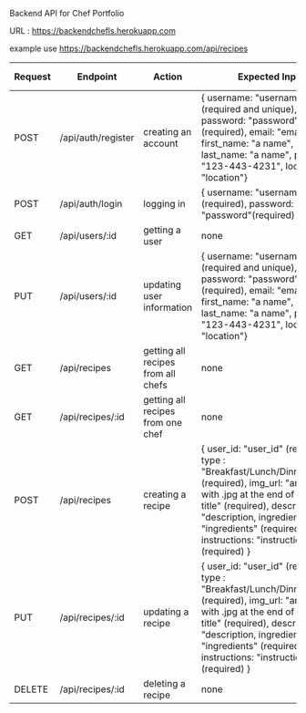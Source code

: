 Backend API for Chef Portfolio

URL : https://backendchefls.herokuapp.com

example use https://backendchefls.herokuapp.com/api/recipes



|Request|Endpoint|Action|Expected Input|Output|Token Required?|
|----------|----------|----------|----------|----------|----------|
|POST|/api/auth/register|creating an account|{ username: "username"(required and unique), password: "password"(required), email: "email", first_name: "a name", last_name: "a name", phone: "123-443-4231", location: "location"}| new user and id | no |
|POST|/api/auth/login| logging in | { username: "username"(required), password: "password"(required) | Token and welcome message | no |
| GET | /api/users/:id | getting a user | none | array for one user | yes |
| PUT | /api/users/:id | updating user information | { username: "username"(required and unique), password: "password"(required), email: "email", first_name: "a name", last_name: "a name", phone: "123-443-4231", location: "location"} | array with updated information | yes |
| GET | /api/recipes | getting all recipes from all chefs | none | array of all recipes | no |
| GET | /api/recipes/:id | getting all recipes from one chef | none | array of all recipes for one chef | yes |
| POST | /api/recipes | creating a recipe | { user_id: "user_id" (required), type : "Breakfast/Lunch/Dinner/Snack" (required), img_url: "an img url with .jpg at the end of it", title: "a title" (required), description: "description, ingredients: "ingredients" (required), instructions: "instructions" (required) } | id of new recipe | yes |
| PUT | /api/recipes/:id | updating a recipe | { user_id: "user_id" (required), type : "Breakfast/Lunch/Dinner/Snack" (required), img_url: "an img url with .jpg at the end of it", title: "a title" (required), description: "description, ingredients: "ingredients" (required), instructions: "instructions" (required) } | returns an array with updated information | yes |
| DELETE | /api/recipes/:id | deleting a recipe | none | deleted | yes |